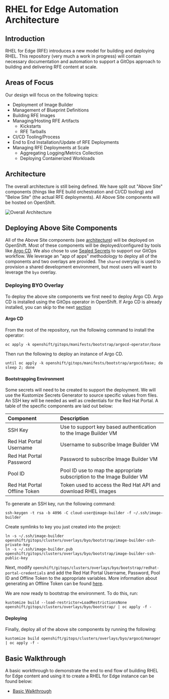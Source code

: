 # RHEL for Edge Automation Architecture

## Introduction

RHEL for Edge (RFE) introduces a new model for building and deploying RHEL. This repository (very much a work in progress) will contain necessary documentation and automation to support a GitOps approach to building and delivering RFE content at scale.

## Areas of Focus

Our design will focus on the following topics:

* Deployment of Image Builder
* Management of Blueprint Definitions
* Building RFE Images
* Managing/Hosting RFE Artifacts
  * Kickstarts
  * RFE Tarballs
* CI/CD Tooling/Process
* End to End Installation/Update of RFE Deployments
* Managing RFE Deployments at Scale
  * Aggregating Logging/Metrics Collection
  * Deploying Containerized Workloads

## Architecture

The overall architecture is still being defined. We have split out "Above Site" components (things like RFE build orchestration and CI/CD tooling) and "Below Site" (the actual RFE deployments). All Above Site components will be hosted on OpenShift.

![Overall Architecture](/images/overall-architecture.png)

## Deploying Above Site Components

All of the Above Site components (see [architecture](#architecture)) will be deployed on OpenShift. Most of these components will be deployed/configured by tools like [Argo CD](https://argoproj.github.io/argo-cd/).
We also chose to use [Sealed Secrets](https://github.com/bitnami-labs/sealed-secrets) to support our GitOps workflow. We leverage an "app of apps" methodology to deploy all of the components and two overlays are provided. The `shared` overylay is used to provision a shared development environment, but most users will want to leverage the `byo` overlay.

### Deploying BYO Overlay

To deploy the above site components we first need to deploy Argo CD. Argo CD is installed using the GitOps operator in OpenShift. If Argo CD is already installed, you can skip to the next [section](#bootstrapping-environment)

#### Argo CD

From the root of the repository, run the following command to install the operator:

```shell
oc apply -k openshift/gitops/manifests/bootstrap/argocd-operator/base
```

Then run the following to deploy an instance of Argo CD.

```shell
until oc apply -k openshift/gitops/manifests/bootstrap/argocd/base; do sleep 2; done
```

#### Bootstrapping Environment

Some secrets will need to be created to support the deployment. We will use the Kustomize Secrets Generator to source specific values from files. An SSH key will be needed as well as credentials for the Red Hat Portal. A table of the specific components are laid out below:

| Component                    | Description                                                             |
|:-----------------------------|:------------------------------------------------------------------------|
| SSH Key                      | Use to support key based authentication to the Image Builder VM         |
| Red Hat Portal Username      | Username to subscribe Image Builder VM                                  |
| Red Hat Portal Password      | Password to subscribe Image Builder VM                                  |
| Pool ID                      | Pool ID use to map the appropriate subscription to the Image Builder VM |
| Red Hat Portal Offline Token | Token used to access the Red Hat API and download RHEL images           |

To generate an SSH key, run the following command:

```shell
ssh-keygen -t rsa -b 4096 -C cloud-user@image-builder -f ~/.ssh/image-builder
```

Create symlinks to key you just created into the project:

```shell
ln -s ~/.ssh/image-builder openshift/gitops/clusters/overlays/byo/bootstrap/image-builder-ssh-private-key
ln -s ~/.ssh/image-builder.pub openshift/gitops/clusters/overlays/byo/bootstrap/image-builder-ssh-public-key
```

Next, modify `openshift/gitops/clusters/overlays/byo/bootstrap/redhat-portal-credentials` and add the Red Hat Portal Username, Password, Pool ID and Offline Token to the appropriate variables. More information about generating an Offline Token can be found [here](https://access.redhat.com/articles/3626371).

We are now ready to bootstrap the environment. To do this, run:

```shell
kustomize build --load-restrictor=LoadRestrictionsNone openshift/gitops/clusters/overlays/byo/bootstrap/ | oc apply -f -
```

#### Deploying

Finally, deploy all of the above site components by running the following:

```shell
kustomize build openshift/gitops/clusters/overlays/byo/argocd/manager | oc apply -f -
```

## Basic Walkthrough

A basic workthrough to demonstrate the end to end flow of building RHEL for Edge content and using it to create a RHEL for Edge instance can be found below:

* [Basic Walkthrough](docs/basic-walkthrough.md)

